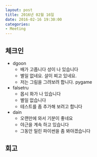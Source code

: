 ```yaml
---
layout: post
title: 2016년 02월 16일
date: 2016-02-16 19:30:00
categories:
- Meeting
---
```


## 체크인

* dgoon
  * 배가 고픕니다 성이 나 있습니다
  * 별일 없네요. 살이 찌고 있네요.
  * 저는 그림을 그려보려 합니다. pygame
* falsetru
  * 몹시 화가 나 있습니다
  * 별일 없습니다
  * 테스트를 좀 추가해 보려고 합니다
* dain
  * 오랜만에 와서 기분이 좋네요
  * 야근을 계속 하고 있습니다
  * 그동안 밀린 파이썬을 좀 봐야겠습니다


## 회고


